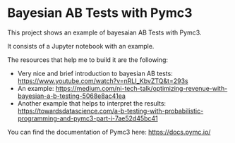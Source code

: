 # Bayesian AB Tests with Pymc3

This project shows an example of bayesaian AB Tests with Pymc3.

It consists of a Jupyter notebook with an example.

The resources that help me to build it are the following:
- Very nice and brief introduction to bayesian AB tests: https://www.youtube.com/watch?v=nRLI_KbvZTQ&t=293s
- An example: https://medium.com/ni-tech-talk/optimizing-revenue-with-bayesian-a-b-testing-5068e8ac41ea
- Another example that helps to interpret the results: https://towardsdatascience.com/a-b-testing-with-probabilistic-programming-and-pymc3-part-i-7ae52d45bc41

You can find the documentation of Pymc3 here:
https://docs.pymc.io/
